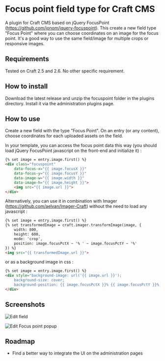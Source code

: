 # Focus point field type for Craft CMS

A plugin for Craft CMS based on jQuery FocusPoint (https://github.com/jonom/jquery-focuspoint). This create a new field type "Focus Point" where you can choose coordinates on an image for the focus point. It's a good way to use the same field/image for multiple crops or responsive images.

## Requirements

Tested on Craft 2.5 and 2.6. No other specific requirement.

## How to install

Download the latest release and unzip the focuspoint folder in the plugins directory. Install it via the administration plugins page.

## How to use

Create a new field with the type "Focus Point". On an entry (or any content), choose coordinates for each uploaded assets on the field.

In your template, you can access the focus point data this way (you should load jQuery FocusPoint javascript on the front-end and initialize it) :

```html
{% set image = entry.image.first() %}
<div class="focuspoint"
	data-focus-x="{{ image.focusX }}"
	data-focus-y="{{ image.focusY }}"
	data-image-w="{{ image.width }}"
	data-image-h="{{ image.height }}">
	<img src="{{ image.url }}">
</div>
```

Alternatively, you can use it in combination with Imager (https://github.com/aelvan/Imager-Craft) without the need to load any javascript :

```html
{% set image = entry.image.first() %}
{% set transformedImage = craft.imager.transformImage(image, {
    width: 800,
    height: 600,
    mode: 'crop',
    position: image.focusPctX ~ '% ' ~ image.focusPctY ~ '%'
}) %}
<img src="{{ transformedImage.url }}">
```

or as a background image in css :

```html
{% set image = entry.image.first() %}
<div style="background-image: url('{{ image.url }}');
    background-size: cover;
    background-position: {{ image.focusPctX }}% {{ image.focusPctY }}%;">
</div>
```

## Screenshots

![Edit field](https://raw.githubusercontent.com/smcyr/Craft-FocusPoint/master/screenshots/field.JPG)

![Edit Focus point popup](https://raw.githubusercontent.com/smcyr/Craft-FocusPoint/master/screenshots/fieldedit.JPG)

## Roadmap

* Find a better way to integrate the UI on the administration pages